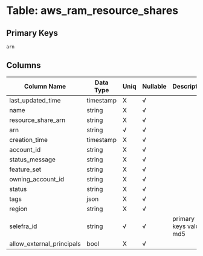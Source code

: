 # Table: aws_ram_resource_shares

## Primary Keys 

```
arn
```


## Columns 

|  Column Name   |  Data Type  | Uniq | Nullable | Description | 
|  ----  | ----  | ----  | ----  | ---- | 
| last_updated_time | timestamp | X | √ |  | 
| name | string | X | √ |  | 
| resource_share_arn | string | X | √ |  | 
| arn | string | √ | √ |  | 
| creation_time | timestamp | X | √ |  | 
| account_id | string | X | √ |  | 
| status_message | string | X | √ |  | 
| feature_set | string | X | √ |  | 
| owning_account_id | string | X | √ |  | 
| status | string | X | √ |  | 
| tags | json | X | √ |  | 
| region | string | X | √ |  | 
| selefra_id | string | √ | √ | primary keys value md5 | 
| allow_external_principals | bool | X | √ |  | 



